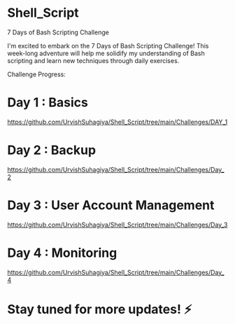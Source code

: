 # Shell_Script

7 Days of Bash Scripting Challenge

I'm excited to embark on the 7 Days of Bash Scripting Challenge! This week-long adventure will help me solidify my understanding of Bash scripting and learn new techniques through daily exercises.

Challenge Progress:

# Day 1 : Basics  
https://github.com/UrvishSuhagiya/Shell_Script/tree/main/Challenges/DAY_1

# Day 2 : Backup 
https://github.com/UrvishSuhagiya/Shell_Script/tree/main/Challenges/Day_2

# Day 3 : User Account Management
https://github.com/UrvishSuhagiya/Shell_Script/tree/main/Challenges/Day_3

# Day 4 : Monitoring
https://github.com/UrvishSuhagiya/Shell_Script/tree/main/Challenges/Day_4


# Stay tuned for more updates! ⚡
